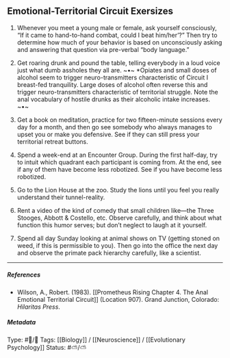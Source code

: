 ## Emotional-Territorial Circuit Exersizes  # 

1. Whenever you meet a young male or female, ask yourself consciously, “If it came to hand-to-hand combat, could I beat him/her’?” Then try to determine how much of your behavior is based on unconsciously asking and answering that question via pre-verbal “body language.”

2. Get roaring drunk and pound the table, telling everybody in a loud voice just what dumb assholes they all are. ~•~ *Opiates and small doses of alcohol seem to trigger neuro-transmitters characteristic of Circuit I breast-fed tranquility. Large doses of alcohol often reverse this and trigger neuro-transmitters characteristic of territorial struggle. Note the anal vocabulary of hostile drunks as their alcoholic intake increases. ~•~

4. Get a book on meditation, practice for two fifteen-minute sessions every day for a month, and then go see somebody who always manages to upset you or make you defensive. See if they can still press your territorial retreat buttons.

4. Spend a week-end at an Encounter Group. During the first half-day, try to intuit which quadrant each participant is coming from. At the end, see if any of them have become less robotized. See if you have become less robotized.

5. Go to the Lion House at the zoo. Study the lions until you feel you really understand their tunnel-reality.

6. Rent a video of the kind of comedy that small children like—the Three Stooges, Abbott & Costello, etc. Observe carefully, and think about what function this humor serves; but don’t neglect to laugh at it yourself.

7. Spend all day Sunday looking at animal shows on TV (getting stoned on weed, if this is permissible to you). Then go into the office the next day and observe the primate pack hierarchy carefully, like a scientist.

___

##### References

- Wilson, A., Robert. (1983). [[Prometheus Rising Chapter 4. The Anal Emotional Territorial Circuit]] (Location 907). Grand Junction, Colorado: _Hilaritas Press_.

##### Metadata

Type: #🔵/🔵 
Tags: [[Biology]] / [[Neuroscience]] / [[Evolutionary Psychology]]
Status: #⛅️/⛅️ 